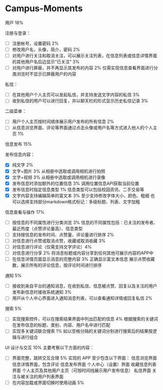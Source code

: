 # Campus-Moments

⽤⼾ 18%

注册与登录：

- [ ] 注册帐号，设置密码 2%
- [ ]  修改用户名，头像，简介，密码 2%
- [ ]  对用户进行关注和取消关注，可以展示关注列表，在信息列表或信息详情界面的其他用户名后边显示“已关注” 3%
- [ ]  对用户进行屏蔽，并不再显示其发布的内容 2%
  仅需实现信息查看界面进行分类浏览时不显示已屏蔽用户的内容

私信：

- [ ]  在其他用户个人主页可以发起私信，并支持发送文字内容的私信 3%
- [ ]  收到私信的用户可以进行回复，并以聊天栏的形式显示历史私信记录 3%

二级菜单：

- [ ]  用户个人主页按时间顺序展示用户发布的所有信息 2%
- [ ]  从信息浏览界面、评论等界⾯通过点击头像或用户名等方式进⼊他⼈的个人主⻚ 1%

信息发布 15%

发布信息内容：

- [x] 纯文字 2%
- [x] 文字+图片 3%
	从相册中选取或调用相机进行拍照
- [x] 文字+视频 3%
	从相册中选取或调用相机进行录像
- [x] 发布信息时添加额外的位置信息 3%
	调用位置信息API获取当前位置
- [x] 发布信息时指定信息类型 1%
	信息类型可以包括校园资讯、二手交易等
- [x] 文字内容支持编辑简单的富文本 3%
	至少支持修改字体大小、颜色、粗细
	也可以选择支持部分markdown格式标记：多级标题、列表、文字加粗

信息查看与操作 17%

- [ ] 按信息的不同属性进行分类浏览 3%
	信息的不同属性包括：已关注的发布者、最近热度（点赞评论量高）、信息类型
- [ ] 支持按信息的发布时间、点赞量、评论量进行排序 2%
- [ ] 对信息进行点赞或取消点赞，收藏或取消收藏 3%
- [ ] 对信息进行评论（仅需支持文字评论）4%
- [ ] 对信息进行分享 2%
	将消息标题或内容分享到任何其他可展示内容的APP中
- [ ] 在信息详情页面显示消息的完整内容 3%
	正确显示富文本信息
	展示点赞收藏数，展示所有的评论信息，按评论时间进行排序

通知 5%

- [ ] 接收到来⾃平台的通知消息，在收到私信、信息被点赞、回复以及关注的用户发布新信息时接收系统通知 3%
- [ ] ⽤⼾从个⼈中⼼界⾯进⼊通知消息列表，可以查看通知详情或回复私信 2%

搜索 5%

- [ ] 实现搜索控件，可以在搜索结果界面中列出匹配的信息 4%
	根据搜索的关键词在发布信息的标题、类别、内容、用户名中进行匹配
- [ ] 实现多关键词联合搜索 1%
	如以空格分隔的关键词分别进行搜索后的结果按逻辑与进行组合

UI 设计与交互 10%
主要考察以下方面的内容：

- [ ] 界面完整，跳转交互合理 5%
	实现的 APP 至少包含以下界面：
	信息浏览界面
	信息详情界面，包含评论
	信息发布界面
	个人中心（设置）界面
	收藏信息列表界面
	个人主页及其他用户主页（可按时间线展示用户发布信息）
	私信界面
	关注与被关注的用户列表界面
- [ ] 在内容加载或界面切换时使用动画 5%